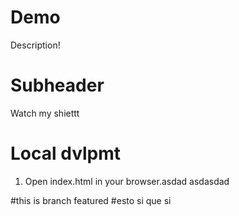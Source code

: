 # Demo 

Description!


# Subheader 

Watch my shiettt


# Local dvlpmt

1. Open index.html in your browser.asdad
asdasdad

#this is branch featured
#esto si que si